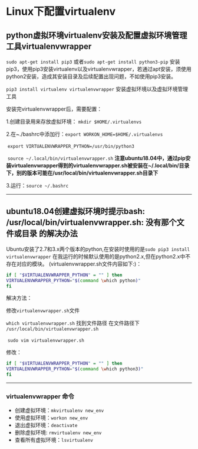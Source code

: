 # Linux下配置virtualenv

## python虚拟环境virtualenv安装及配置虚拟环境管理工具virtualenvwrapper

`sudo apt-get install pip3`  或者`sudo apt-get install python3-pip`  安装pip3，使用pip3安装virtualenv以及virtualenvwrapper，若通过apt安装，须使用python2安装，造成其安装目录及后续配置出现问题，不如使用pip3安装。

`pip3 install virtualenv virtualenvwrapper` 安装虚拟环境以及虚拟环境管理工具

安装完virtualenvwrapper后，需要配置：

1.创建目录用来存放虚拟环境：  `mkdir $HOME/.virtualenvs`   

2.在~./bashrc中添加行：`export WORKON_HOME=$HOME/.virtualenvs`

​										`export VIRTUALENVWRAPPER_PYTHON=/usr/bin/python3`

​										`source ~/.local/bin/virtualenvwrapper.sh`    **注意ubuntu18.04中，通过pip安装virtualenvwrapper得到的virtualenvwrapper.sh被安装在~/.local/bin/目录下，别的版本可能在/usr/local/bin/virtualenvwrapper.sh目录下**

3.运行：`source ~/.bashrc`

---------------------------------------

## ubuntu18.04创建虚拟环境时提示bash: /usr/local/bin/virtualenvwrapper.sh: 没有那个文件或目录 的解决办法

Ubuntu安装了2.7和3.x两个版本的python,在安装时使用的是`sudo pip3 install virtualenvwrapper`
在我运行的时候默认使用的是python2.x,但在python2.x中不存在对应的模块。
(virtualenvwrapper.sh文件内容如下:)：

```bash
if [ "$VIRTUALENVWRAPPER_PYTHON" = "" ] then
VIRTUALENVWRAPPER_PYTHON="$(command \which python)"
fi
```

解决方法：

修改`virtualenvwrapper.sh`文件

`which virtualenvwrapper.sh`    找到文件路径
在文件路径下  `/usr/local/bin/virtualenvwrapper.sh`  

​						`sudo vim virtualenvwrapper.sh`

修改：

```bash
if [ "$VIRTUALENVWRAPPER_PYTHON" = "" ] then
VIRTUALENVWRAPPER_PYTHON="$(command \which python3)"
fi
```

----------------------

### virtualenvwrapper 命令

- 创建虚拟环境：`mkvirtualenv new_env`
- 使用虚拟环境：`workon new_env`
- 退出虚拟环境：`deactivate`
- 删除虚拟环境: `rmvirtualenv new_env`
- 查看所有虚拟环境：`lsvirtualenv`